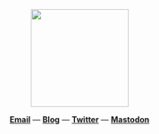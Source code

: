 <div align="center">
  <a href="https://github.com/f1zm0">
    <img height="175" src="https://c.tenor.com/fS1nsPOWi30AAAAC/ghost-in-the-shell-kokaku-kidotai.gif" />
  </a>
</div>

<p align="center">
<b><a href="mailto:root[at]fzm.ooo">Email</a></b>
&mdash;
<b><a href="#soon!">Blog</a></b>
&mdash; 
<b><a href="https://twitter.com/f1zm0">Twitter</a></b>
&mdash; 
<b><a href="https://infosec.exchange/@f1zm0">Mastodon</a></b>
</p>
